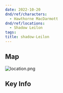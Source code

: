 ```yaml
---
date: 2022-10-20
dnd/ref/characters:
  - Hawthorne MacDarmott
dnd/ref/locations:
  - Shadow Leilon
tags:
title: shadow-Leilon
---
```


## Map

![location.png](/images/dnd/location.png)

## Key Info
